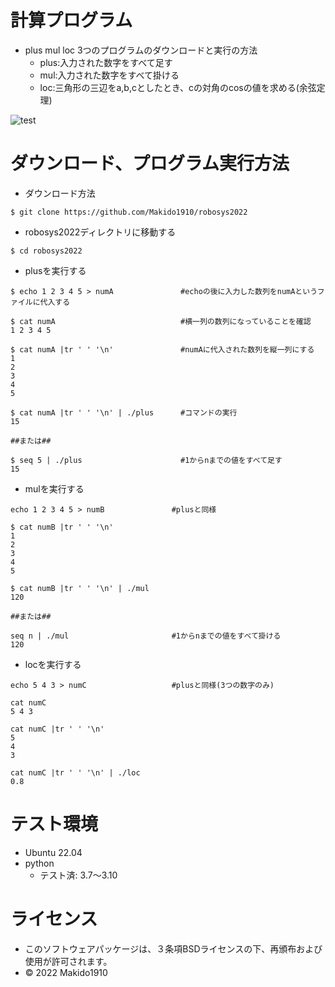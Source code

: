 # 計算プログラム

* plus mul loc 3つのプログラムのダウンロードと実行の方法
  * plus:入力された数字をすべて足す
  * mul:入力された数字をすべて掛ける
  * loc:三角形の三辺をa,b,cとしたとき、cの対角のcosの値を求める(余弦定理)
 
![test](https://github.com/Makido1910/robosys2022/actions/workflows/test.yml/badge.svg)

# ダウンロード、プログラム実行方法

* ダウンロード方法

```
$ git clone https://github.com/Makido1910/robosys2022
```

* robosys2022ディレクトリに移動する

```
$ cd robosys2022
```

* plusを実行する

```
$ echo 1 2 3 4 5 > numA               #echoの後に入力した数列をnumAというファイルに代入する

$ cat numA                            #横一列の数列になっていることを確認
1 2 3 4 5

$ cat numA |tr ' ' '\n'               #numAに代入された数列を縦一列にする
1
2
3
4
5

$ cat numA |tr ' ' '\n' | ./plus      #コマンドの実行
15

##または##

$ seq 5 | ./plus                      #1からnまでの値をすべて足す
15
```

* mulを実行する

```
echo 1 2 3 4 5 > numB               #plusと同様

$ cat numB |tr ' ' '\n'
1
2
3
4
5

$ cat numB |tr ' ' '\n' | ./mul
120

##または##

seq n | ./mul                       #1からnまでの値をすべて掛ける
120
```

* locを実行する

```
echo 5 4 3 > numC                   #plusと同様(3つの数字のみ)

cat numC
5 4 3

cat numC |tr ' ' '\n'
5
4
3

cat numC |tr ' ' '\n' | ./loc
0.8
```

# テスト環境
* Ubuntu 22.04
* python
  * テスト済: 3.7～3.10

# ライセンス
* このソフトウェアパッケージは、３条項BSDライセンスの下、再頒布および使用が許可されます。
* © 2022 Makido1910
